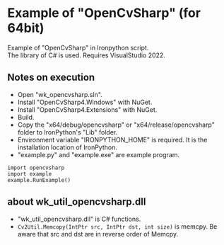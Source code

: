 # Example of "OpenCvSharp" (for 64bit)

Example of "OpenCvSharp" in Ironpython script.  
The library of C# is used. Requires VisualStudio 2022.

## Notes on execution

* Open "wk_opencvsharp.sln".
* Install "OpenCvSharp4.Windows" with NuGet.
* Install "OpenCvSharp4.Extensions" with NuGet.
* Build.
* Copy the "x64/debug/opencvsharp" or "x64/release/opencvsharp" folder to IronPython's "Lib" folder.
* Environment variable "IRONPYTHON_HOME" is required. It is the installation location of IronPython.
* "example.py" and "example.exe" are example program.

```
import opencvsharp
import example
example.RunExample()
```

## about wk_util_opencvsharp.dll
* "wk_util_opencvsharp.dll" is C# functions.
* `Cv2Util.Memcopy(IntPtr src, IntPtr dst, int size)` is memcpy. Be aware that src and dst are in reverse order of Memcpy.
